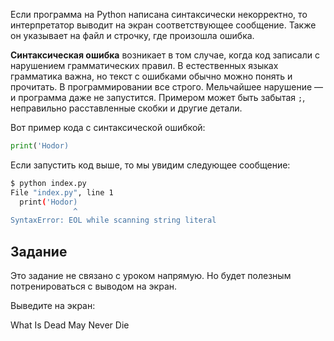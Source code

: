 Если программа на Python написана синтаксически некорректно, то интерпретатор выводит на экран соответствующее сообщение. Также он указывает на файл и строчку, где произошла ошибка.

**Синтаксическая ошибка** возникает в том случае, когда код записали с нарушением грамматических правил. В естественных языках грамматика важна, но текст с ошибками обычно можно понять и прочитать. В программировании все строго. Мельчайшее нарушение — и программа даже не запустится. Примером может быть забытая `;`, неправильно расставленные скобки и другие детали.

Вот пример кода с синтаксической ошибкой:

```python
print('Hodor)
```

Если запустить код выше, то мы увидим следующее сообщение:

```bash
$ python index.py
File "index.py", line 1
  print('Hodor)
              ^
SyntaxError: EOL while scanning string literal
```

## Задание

Это задание не связано с уроком напрямую. Но будет полезным потренироваться с выводом на экран.

Выведите на экран:

What Is Dead May Never Die